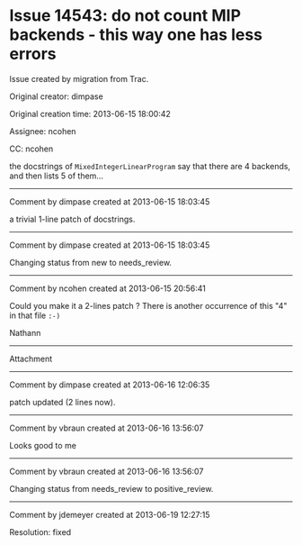 # Issue 14543: do not count MIP backends - this way one has less errors

Issue created by migration from Trac.

Original creator: dimpase

Original creation time: 2013-06-15 18:00:42

Assignee: ncohen

CC:  ncohen

the docstrings of `MixedIntegerLinearProgram` say that there are 4 backends, and then lists 5 of them...


---

Comment by dimpase created at 2013-06-15 18:03:45

a trivial 1-line patch of docstrings.


---

Comment by dimpase created at 2013-06-15 18:03:45

Changing status from new to needs_review.


---

Comment by ncohen created at 2013-06-15 20:56:41

Could you make it a 2-lines patch ? There is another occurrence of this "4" in that file `:-)`

Nathann


---

Attachment


---

Comment by dimpase created at 2013-06-16 12:06:35

patch updated (2 lines now).


---

Comment by vbraun created at 2013-06-16 13:56:07

Looks good to me


---

Comment by vbraun created at 2013-06-16 13:56:07

Changing status from needs_review to positive_review.


---

Comment by jdemeyer created at 2013-06-19 12:27:15

Resolution: fixed
